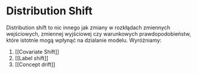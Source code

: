 # Distribution Shift
Distribution shift to nic innego jak zmiany w rozkłądach zmiennych wejściowych, zmiennej wyjściowej czy warunkowych prawdopodobieństw, które istotnie mogą wpłynąć na dzialanie modelu. Wyróżniamy:

1. [[Covariate Shift]]
2. [[Label shift]]
3. [[Concept drift]]